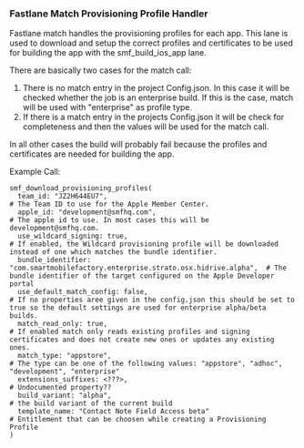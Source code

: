 ### Fastlane Match Provisioning Profile Handler
Fastlane match handles the provisioning profiles for each app. This lane is used to download and setup the correct profiles and certificates 
to be used for building the app with the smf_build_ios_app lane.

There are basically two cases for the match call:

1. There is no match entry in the project Config.json. In this case it will be checked whether the job is an enterprise build. 
If this is the case, match will be used with "enterprise" as profile type.
2. If there is a match entry in the projects Config.json it will be check for completeness and then the values will be used for the match call.

In all other cases the build will probably fail because the profiles and certificates are needed for building the app.

Example Call:

```
smf_download_provisioning_profiles(
  team_id: "JZ2H644EU7",                                                            # The Team ID to use for the Apple Member Center.
  apple_id: "development@smfhq.com",                                                # The apple id to use. In most cases this will be development@smfhq.com.
  use_wildcard_signing: true,                                                       # If enabled, the Wildcard provisioning profile will be downloaded instead of one which matches the bundle identifier.
  bundle_identifier: "com.smartmobilefactory.enterprise.strato.osx.hidrive.alpha",  # The bundle identifier of the target configured on the Apple Developer portal
  use_default_match_config: false,                                                  # If no properties aree given in the config.json this should be set to true so the default settings are used for enterprise alpha/beta builds.
  match_read_only: true,                                                            # If enabled match only reads existing profiles and signing certificates and does not create new ones or updates any existing ones.
  match_type: "appstore",                                                           # The type can be one of the following values: "appstore", "adhoc", "development", "enterprise"
  extensions_suffixes: <???>,                                                       # Undocumented property??
  build_variant: "alpha",                                                           # the build variant of the current build
  template_name: "Contact Note Field Access beta"                                   # Entitlement that can be choosen while creating a Provisioning Profile
)
```